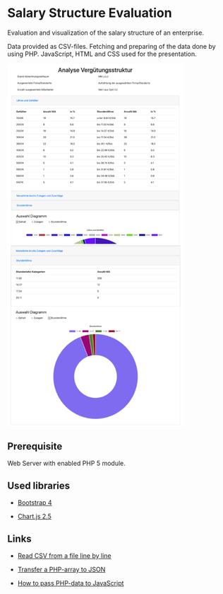 # Salary Structure Evaluation

Evaluation and visualization of the salary structure of an enterprise.

Data provided as CSV-files. Fetching and preparing of the data done by using PHP. JavaScript, HTML and CSS used for the presentation.

<div>
<img src="./imgs/overview.png" alt="" width="400" />
<img src="./imgs/detail.png" alt="" width="400" />
</div>

## Prerequisite

Web Server with enabled PHP 5 module.

## Used libraries

- [Bootstrap 4](https://getbootstrap.com/)

- [Chart.js 2.5](https://www.chartjs.org/)

## Links

- [Read CSV from a file line by line](https://www.php.net/manual/de/function.fgetcsv.php)

- [Transfer a PHP-array to JSON](https://www.php.net/manual/en/function.json-encode.php)

- [How to pass PHP-data to JavaScript](https://www.dyn-web.com/tutorials/php-js/scalar.php)




